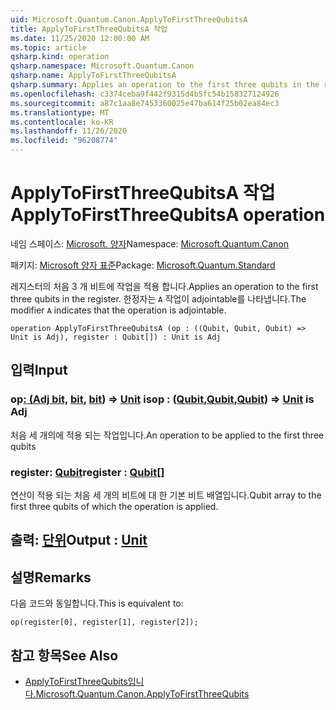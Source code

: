 ```yaml
---
uid: Microsoft.Quantum.Canon.ApplyToFirstThreeQubitsA
title: ApplyToFirstThreeQubitsA 작업
ms.date: 11/25/2020 12:00:00 AM
ms.topic: article
qsharp.kind: operation
qsharp.namespace: Microsoft.Quantum.Canon
qsharp.name: ApplyToFirstThreeQubitsA
qsharp.summary: Applies an operation to the first three qubits in the register. The modifier `A` indicates that the operation is adjointable.
ms.openlocfilehash: c3374ceba9f442f9315d4b5fc54b158327124926
ms.sourcegitcommit: a87c1aa8e7453360025e47ba614f25b02ea84ec3
ms.translationtype: MT
ms.contentlocale: ko-KR
ms.lasthandoff: 11/26/2020
ms.locfileid: "96208774"
---
```

# <a name="applytofirstthreequbitsa-operation"></a><span data-ttu-id="34cd2-102">ApplyToFirstThreeQubitsA 작업</span><span class="sxs-lookup"><span data-stu-id="34cd2-102">ApplyToFirstThreeQubitsA operation</span></span>

<span data-ttu-id="34cd2-103">네임 스페이스: [Microsoft. 양자](xref:Microsoft.Quantum.Canon)</span><span class="sxs-lookup"><span data-stu-id="34cd2-103">Namespace: [Microsoft.Quantum.Canon](xref:Microsoft.Quantum.Canon)</span></span>

<span data-ttu-id="34cd2-104">패키지: [Microsoft 양자 표준](https://nuget.org/packages/Microsoft.Quantum.Standard)</span><span class="sxs-lookup"><span data-stu-id="34cd2-104">Package: [Microsoft.Quantum.Standard](https://nuget.org/packages/Microsoft.Quantum.Standard)</span></span>


<span data-ttu-id="34cd2-105">레지스터의 처음 3 개 비트에 작업을 적용 합니다.</span><span class="sxs-lookup"><span data-stu-id="34cd2-105">Applies an operation to the first three qubits in the register.</span></span>
<span data-ttu-id="34cd2-106">한정자는 `A` 작업이 adjointable를 나타냅니다.</span><span class="sxs-lookup"><span data-stu-id="34cd2-106">The modifier `A` indicates that the operation is adjointable.</span></span>

```qsharp
operation ApplyToFirstThreeQubitsA (op : ((Qubit, Qubit, Qubit) => Unit is Adj), register : Qubit[]) : Unit is Adj
```


## <a name="input"></a><span data-ttu-id="34cd2-107">입력</span><span class="sxs-lookup"><span data-stu-id="34cd2-107">Input</span></span>

### <a name="op--qubitqubitqubit--unit--is-adj"></a><span data-ttu-id="34cd2-108">op[: (Adj bit,](xref:microsoft.quantum.lang-ref.qubit) [bit](xref:microsoft.quantum.lang-ref.qubit), [bit](xref:microsoft.quantum.lang-ref.qubit)) => [Unit](xref:microsoft.quantum.lang-ref.unit)  is</span><span class="sxs-lookup"><span data-stu-id="34cd2-108">op : ([Qubit](xref:microsoft.quantum.lang-ref.qubit),[Qubit](xref:microsoft.quantum.lang-ref.qubit),[Qubit](xref:microsoft.quantum.lang-ref.qubit)) => [Unit](xref:microsoft.quantum.lang-ref.unit)  is Adj</span></span>

<span data-ttu-id="34cd2-109">처음 세 개의에 적용 되는 작업입니다.</span><span class="sxs-lookup"><span data-stu-id="34cd2-109">An operation to be applied to the first three qubits</span></span>


### <a name="register--qubit"></a><span data-ttu-id="34cd2-110">register: [Qubit](xref:microsoft.quantum.lang-ref.qubit)</span><span class="sxs-lookup"><span data-stu-id="34cd2-110">register : [Qubit](xref:microsoft.quantum.lang-ref.qubit)[]</span></span>

<span data-ttu-id="34cd2-111">연산이 적용 되는 처음 세 개의 비트에 대 한 기본 비트 배열입니다.</span><span class="sxs-lookup"><span data-stu-id="34cd2-111">Qubit array to the first three qubits of which the operation is applied.</span></span>



## <a name="output--unit"></a><span data-ttu-id="34cd2-112">출력: [단위](xref:microsoft.quantum.lang-ref.unit)</span><span class="sxs-lookup"><span data-stu-id="34cd2-112">Output : [Unit](xref:microsoft.quantum.lang-ref.unit)</span></span>



## <a name="remarks"></a><span data-ttu-id="34cd2-113">설명</span><span class="sxs-lookup"><span data-stu-id="34cd2-113">Remarks</span></span>

<span data-ttu-id="34cd2-114">다음 코드와 동일합니다.</span><span class="sxs-lookup"><span data-stu-id="34cd2-114">This is equivalent to:</span></span>

```qsharp
op(register[0], register[1], register[2]);
```

## <a name="see-also"></a><span data-ttu-id="34cd2-115">참고 항목</span><span class="sxs-lookup"><span data-stu-id="34cd2-115">See Also</span></span>

- [<span data-ttu-id="34cd2-116">ApplyToFirstThreeQubits입니다.</span><span class="sxs-lookup"><span data-stu-id="34cd2-116">Microsoft.Quantum.Canon.ApplyToFirstThreeQubits</span></span>](xref:Microsoft.Quantum.Canon.ApplyToFirstThreeQubits)
